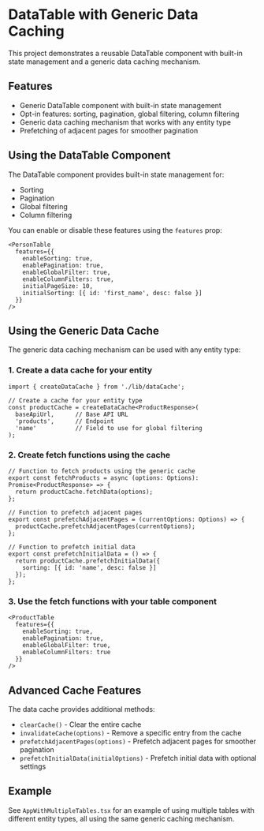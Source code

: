 # DataTable with Generic Data Caching

This project demonstrates a reusable DataTable component with built-in state management and a generic data caching mechanism.

## Features

- Generic DataTable component with built-in state management
- Opt-in features: sorting, pagination, global filtering, column filtering
- Generic data caching mechanism that works with any entity type
- Prefetching of adjacent pages for smoother pagination

## Using the DataTable Component

The DataTable component provides built-in state management for:
- Sorting
- Pagination
- Global filtering
- Column filtering

You can enable or disable these features using the `features` prop:

```tsx
<PersonTable
  features={{
    enableSorting: true,
    enablePagination: true,
    enableGlobalFilter: true,
    enableColumnFilters: true,
    initialPageSize: 10,
    initialSorting: [{ id: 'first_name', desc: false }]
  }}
/>
```

## Using the Generic Data Cache

The generic data caching mechanism can be used with any entity type:

### 1. Create a data cache for your entity

```tsx
import { createDataCache } from './lib/dataCache';

// Create a cache for your entity type
const productCache = createDataCache<ProductResponse>(
  baseApiUrl,      // Base API URL
  'products',      // Endpoint
  'name'           // Field to use for global filtering
);
```

### 2. Create fetch functions using the cache

```tsx
// Function to fetch products using the generic cache
export const fetchProducts = async (options: Options): Promise<ProductResponse> => {
  return productCache.fetchData(options);
};

// Function to prefetch adjacent pages
export const prefetchAdjacentPages = (currentOptions: Options) => {
  productCache.prefetchAdjacentPages(currentOptions);
};

// Function to prefetch initial data
export const prefetchInitialData = () => {
  return productCache.prefetchInitialData({
    sorting: [{ id: 'name', desc: false }]
  });
};
```

### 3. Use the fetch functions with your table component

```tsx
<ProductTable
  features={{
    enableSorting: true,
    enablePagination: true,
    enableGlobalFilter: true,
    enableColumnFilters: true
  }}
/>
```

## Advanced Cache Features

The data cache provides additional methods:

- `clearCache()` - Clear the entire cache
- `invalidateCache(options)` - Remove a specific entry from the cache
- `prefetchAdjacentPages(options)` - Prefetch adjacent pages for smoother pagination
- `prefetchInitialData(initialOptions)` - Prefetch initial data with optional settings

## Example

See `AppWithMultipleTables.tsx` for an example of using multiple tables with different entity types, all using the same generic caching mechanism.
